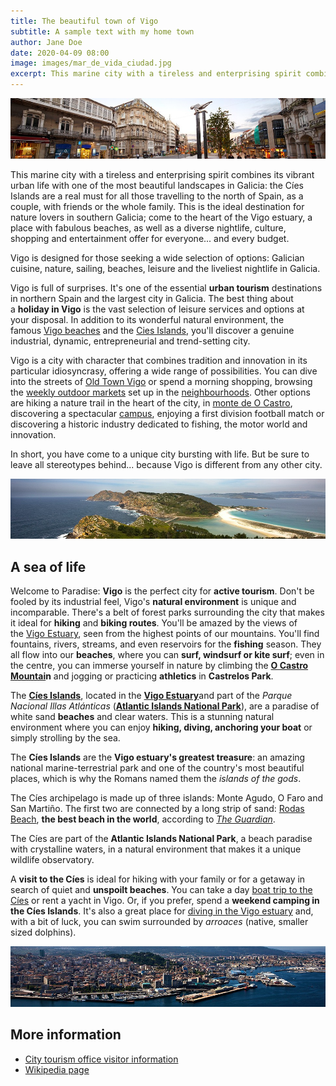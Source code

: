 ```yaml
---
title: The beautiful town of Vigo
subtitle: A sample text with my home town
author: Jane Doe
date: 2020-04-09 08:00
image: images/mar_de_vida_ciudad.jpg
excerpt: This marine city with a tireless and enterprising spirit combines its vibrant urban life with one of the most beautiful landscapes in Galicia: the Cíes Islands. This is the ideal destination for nature lovers in the Northwest of Spain.
---
```


![A shot of Vigo downtown](images/mar_de_vida_ciudad.jpg)

This marine city with a tireless and enterprising spirit combines its vibrant urban life with one of the most beautiful landscapes in Galicia: the Cíes Islands are a real must for all those travelling to the north of Spain, as a couple, with friends or the whole family. This is the ideal destination for nature lovers in southern Galicia; come to the heart of the Vigo estuary, a place with fabulous beaches, as well as a diverse nightlife, culture, shopping and entertainment offer for everyone... and every budget.

Vigo is designed for those seeking a wide selection of options: Galician cuisine, nature, sailing, beaches, leisure and the liveliest nightlife in Galicia.

Vigo is full of surprises. It's one of the essential **urban tourism** destinations in northern Spain and the largest city in Galicia. The best thing about a **holiday in Vigo** is the vast selection of leisure services and options at your disposal. In addition to its wonderful natural environment, the famous [Vigo beaches](http://www.turismodevigo.org/en/node/1721) and the [Cies Islands](http://www.turismodevigo.org/en/node/1807), you'll discover a genuine industrial, dynamic, entrepreneurial and trend-setting city.

Vigo is a city with character that combines tradition and innovation in its particular idiosyncrasy, offering a wide range of possibilities. You can dive into the streets of [Old Town Vigo](http://www.turismodevigo.org/en/node/774) or spend a morning shopping, browsing the [weekly outdoor markets](http://www.turismodevigo.org/en/node/1078) set up in the [neighbourhoods](http://www.turismodevigo.org/en/node/1060). Other options are hiking a nature trail in the heart of the city, in [monte de O Castro](http://www.turismodevigo.org/en/node/1102), discovering a spectacular [campus](http://www.turismodevigo.org/en/node/1167), enjoying a first division football match or discovering a historic industry dedicated to fishing, the motor world and innovation.

In short, you have come to a unique city bursting with life. But be sure to leave all stereotypes behind... because Vigo is different from any other city.

![A shot of the Cies Islands](images/vigo_un_mar_de_naturaleza_islas_cies.jpg)

## A sea of life

Welcome to Paradise: **Vigo** is the perfect city for **active tourism**. Don't be fooled by its industrial feel, Vigo's **natural environment** is unique and incomparable. There's a belt of forest parks surrounding the city that makes it ideal for **hiking** and **biking routes**. You'll be amazed by the views of the [Vigo Estuary](http://www.turismodevigo.org/en/node/2306), seen from the highest points of our mountains. You'll find fountains, rivers, streams, and even reservoirs for the **fishing** season. They all flow into our **beaches**, where you can **surf, windsurf or kite surf**; even in the centre, you can immerse yourself in nature by climbing the **[O Castro Mountai](http://www.turismodevigo.org/en/node/1102)n** and jogging or practicing **athletics** in **Castrelos Park**.

The [**Cíes Islands**](http://www.turismodevigo.org/en/node/1807), located in the [**Vigo Estuary**](http://www.turismodevigo.org/en/node/2306)and part of the *Parque Nacional Illas Atlánticas* (**[Atlantic Islands National Park](http://www.turismodevigo.org/en/node/2336)**), are a paradise of white sand **beaches** and clear waters. This is a stunning natural environment where you can enjoy **hiking, diving, anchoring your boat** or simply strolling by the sea.

The **Cíes Islands** are the **Vigo estuary's greatest treasure**: an amazing national marine-terrestrial park and one of the country's most beautiful places, which is why the Romans named them the *islands of the gods*.

The Cíes archipelago is made up of three islands: Monte Agudo, O Faro and San Martiño. The first two are connected by a long strip of sand: [Rodas Beach](http://www.turismodevigo.org/en/node/2394), **the best beach in the world**, according to [*The Guardian*](http://www.guardian.co.uk/travel/2007/feb/16/beach.top10).

The Cíes are part of the **Atlantic Islands National Park**, a beach paradise with crystalline waters, in a natural environment that makes it a unique wildlife observatory.

A **visit to the Cíes** is ideal for hiking with your family or for a getaway in search of quiet and **unspoilt beaches**. You can take a day [boat trip to the Cíes](http://www.turismodevigo.org/en/node/2348) or rent a yacht in Vigo. Or, if you prefer, spend a **weekend camping in the Cíes Islands**. It's also a great place for [diving in the Vigo estuary](http://www.turismodevigo.org/en/node/2333) and, with a bit of luck, you can swim surrounded by *arroaces* (native, smaller sized dolphins).

![A shot of the city showing the docks from the sea](images/vigo_mar_de_vida_ciudad_costera.jpg)

## More information

- [City tourism office visitor information](http://www.turismodevigo.org/en)
- [Wikipedia page](https://en.wikipedia.org/wiki/Vigo)
